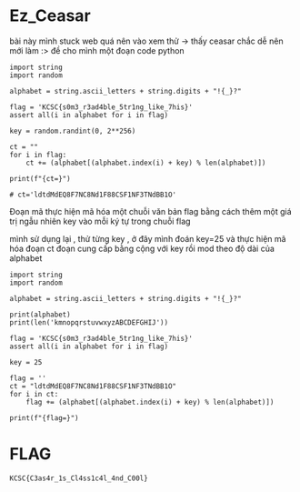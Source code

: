 # Ez_Ceasar 
bài này mình stuck web quá nên vào xem thử -> thấy ceasar chắc dễ nên mới làm :> 
đề cho mình một đoạn code python 
```
import string
import random

alphabet = string.ascii_letters + string.digits + "!{_}?"

flag = 'KCSC{s0m3_r3ad4ble_5tr1ng_like_7his}'
assert all(i in alphabet for i in flag)

key = random.randint(0, 2**256)

ct = ""
for i in flag:
    ct += (alphabet[(alphabet.index(i) + key) % len(alphabet)])

print(f"{ct=}")

# ct='ldtdMdEQ8F7NC8Nd1F88CSF1NF3TNdBB1O'
```

Đoạn mã thực hiện mã hóa một chuỗi văn bản flag bằng cách thêm một giá trị ngẫu nhiên key vào mỗi ký tự trong chuỗi flag

mình sử dụng lại , thử từng key , ở đây mình đoán key=25 và thực hiện mã hóa đoạn ct đoạn cung cấp bằng cộng với key rồi mod theo độ dài của alphabet 

```
import string
import random

alphabet = string.ascii_letters + string.digits + "!{_}?"

print(alphabet)
print(len('kmnopqrstuvwxyzABCDEFGHIJ'))

flag = 'KCSC{s0m3_r3ad4ble_5tr1ng_like_7his}'
assert all(i in alphabet for i in flag)

key = 25

flag = ''
ct = "ldtdMdEQ8F7NC8Nd1F88CSF1NF3TNdBB1O"
for i in ct:
    flag += (alphabet[(alphabet.index(i) + key) % len(alphabet)])

print(f"{flag=}")
```
# FLAG 

```
KCSC{C3as4r_1s_Cl4ss1c4l_4nd_C00l}
```
